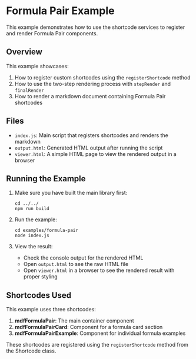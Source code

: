 # Formula Pair Example

This example demonstrates how to use the shortcode services to register and render Formula Pair components.

## Overview

This example showcases:
1. How to register custom shortcodes using the `registerShortcode` method
2. How to use the two-step rendering process with `stepRender` and `finalRender`
3. How to render a markdown document containing Formula Pair shortcodes

## Files

- `index.js`: Main script that registers shortcodes and renders the markdown
- `output.html`: Generated HTML output after running the script
- `viewer.html`: A simple HTML page to view the rendered output in a browser

## Running the Example

1. Make sure you have built the main library first:
   ```
   cd ../../
   npm run build
   ```

2. Run the example:
   ```
   cd examples/formula-pair
   node index.js
   ```

3. View the result:
   - Check the console output for the rendered HTML
   - Open `output.html` to see the raw HTML file
   - Open `viewer.html` in a browser to see the rendered result with proper styling

## Shortcodes Used

This example uses three shortcodes:

1. **mdfFormulaPair**: The main container component
2. **mdfFormulaPairCard**: Component for a formula card section
3. **mdfFormulaPairExample**: Component for individual formula examples

These shortcodes are registered using the `registerShortcode` method from the Shortcode class. 